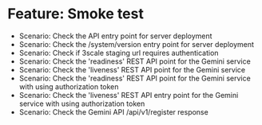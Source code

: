 # Feature: Smoke test
- Scenario: Check the API entry point for server deployment
- Scenario: Check the /system/version entry point for server deployment
- Scenario: Check if 3scale staging url requires authentication
- Scenario: Check the 'readiness' REST API point for the Gemini service
- Scenario: Check the 'liveness' REST API point for the Gemini service
- Scenario: Check the 'readiness' REST API point for the Gemini service with using authorization token
- Scenario: Check the 'liveness' REST API entry point for the Gemini service with using authorization token
- Scenario: Check the Gemini API /api/v1/register response
